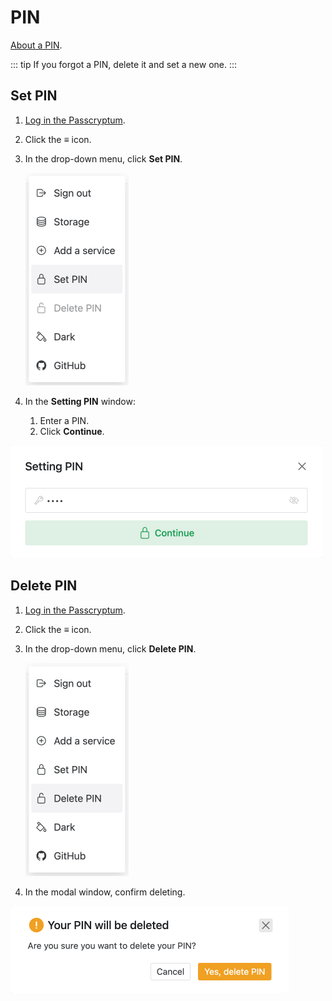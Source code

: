 # PIN

[About a PIN](../overview/glossary.md#pin).

::: tip
If you forgot a PIN, delete it and set a new one.
:::

## Set PIN

1. [Log in the Passcryptum](general.md#log-in-passcryptum).
1. Click the <b>≡</b> icon.
1. In the drop-down menu, click <b>Set PIN</b>.

    ![The application menu. The Set PIN item](../images/pin/set-menu-item.png "The application menu. The Set PIN item")
    
1. In the <b>Setting PIN</b> window:
    1. Enter a PIN.
    1. Click <b>Continue</b>.

![The Setting window](../images/pin/set-window.png "The Setting window")

## Delete PIN

1. [Log in the Passcryptum](general.md#log-in-passcryptum).
1. Click the <b>≡</b> icon.
1. In the drop-down menu, click <b>Delete PIN</b>.

   ![The application menu. The Delete PIN item](../images/pin/delete-menu-item.png "The application menu. The Delete PIN item")

1. In the modal window, confirm deleting.

![The Your PIN will be deleted window](../images/pin/delete-window.png "The Your PIN will be deleted window")